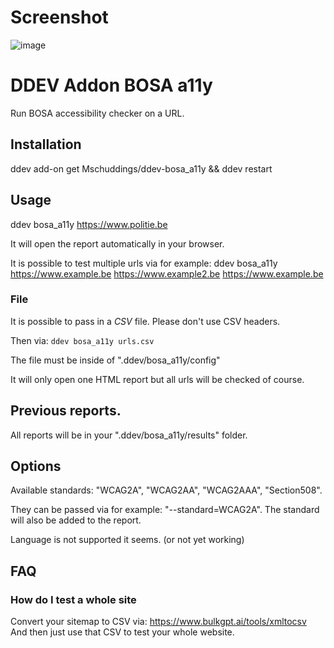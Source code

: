 # Screenshot
![image](https://github.com/user-attachments/assets/fd94af76-6a33-462b-8953-4678f11cee48)


# DDEV Addon BOSA a11y

Run BOSA accessibility checker on a URL.

## Installation

ddev add-on get Mschuddings/ddev-bosa_a11y && ddev restart

## Usage

ddev bosa_a11y https://www.politie.be

It will open the report automatically in your browser.

It is possible to test multiple urls via for example:
ddev bosa_a11y https://www.example.be https://www.example2.be https://www.example.be

### File

It is possible to pass in a *CSV* file.
Please don't use CSV headers.

Then via:
``
ddev bosa_a11y urls.csv
``

The file must be inside of ".ddev/bosa_a11y/config"

It will only open one HTML report but all urls will be checked of course.

## Previous reports.

All reports will be in your ".ddev/bosa_a11y/results" folder.

## Options

Available standards: "WCAG2A", "WCAG2AA", "WCAG2AAA", "Section508".

They can be passed via for example: "--standard=WCAG2A".
The standard will also be added to the report.

Language is not supported it seems. (or not yet working)

## FAQ

### How do I test a whole site

Convert your sitemap to CSV via: https://www.bulkgpt.ai/tools/xmltocsv
And then just use that CSV to test your whole website.
